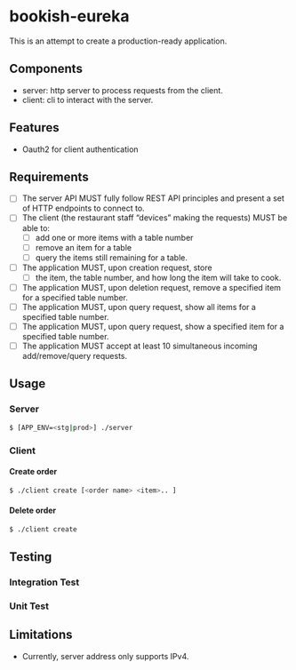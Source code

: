 # bookish-eureka

This is an attempt to create a production-ready application.

## Components
- server: http server to process requests from the client.
- client: cli to interact with the server.

## Features
- Oauth2 for client authentication
## Requirements
- [ ] The server API MUST fully follow REST API principles and present a set of HTTP endpoints to connect to.
- [ ] The client (the restaurant staff “devices” making the requests) MUST be able to:
  - [ ] add one or more items with a table number
  - [ ] remove an item for a table
  - [ ] query the items still remaining for a table.
- [ ] The application MUST, upon creation request, store
  - [ ] the item, the table number, and how long the item will take to cook.
- [ ] The application MUST, upon deletion request, remove a specified item for a specified table number.
- [ ] The application MUST, upon query request, show all items for a specified table number.
- [ ] The application MUST, upon query request, show a specified item for a specified table number.
- [ ] The application MUST accept at least 10 simultaneous incoming add/remove/query requests.

## Usage

### Server
```bash
$ [APP_ENV=<stg|prod>] ./server
```
### Client

#### Create order
```bash
$ ./client create [<order name> <item>.. ]
```
#### Delete order
```bash
$ ./client create
```

## Testing

### Integration Test

### Unit Test

## Limitations
- Currently, server address only supports IPv4.